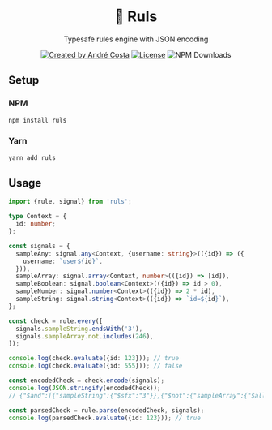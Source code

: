 <h1 align="center">📏 Ruls</h1>
<p align="center">Typesafe rules engine with JSON encoding</p>
<p align="center">
<a href="https://instagram.com/decs" rel="nofollow"><img src="https://img.shields.io/badge/created%20by-@decs-069.svg" alt="Created by André Costa"></a>
<a href="https://opensource.org/licenses/MIT" rel="nofollow"><img src="https://img.shields.io/github/license/decs/ruls" alt="License"></a>
<a hre
'f="https://www.npmjs.com/package/ruls" rel="nofollow"><img src="https://img.shields.io/npm/dw/ruls.svg" alt="NPM Downloads"></a>
</p>

## Setup

### NPM

```sh
npm install ruls
```

### Yarn

```sh
yarn add ruls
```

## Usage

```ts
import {rule, signal} from 'ruls';

type Context = {
  id: number;
};

const signals = {
  sampleAny: signal.any<Context, {username: string}>(({id}) => ({
    username: `user${id}`,
  })),
  sampleArray: signal.array<Context, number>(({id}) => [id]),
  sampleBoolean: signal.boolean<Context>(({id}) => id > 0),
  sampleNumber: signal.number<Context>(({id}) => 2 * id),
  sampleString: signal.string<Context>(({id}) => `id=${id}`),
};

const check = rule.every([
  signals.sampleString.endsWith('3'),
  signals.sampleArray.not.includes(246),
]);

console.log(check.evaluate({id: 123})); // true
console.log(check.evaluate({id: 555})); // false

const encodedCheck = check.encode(signals);
console.log(JSON.stringify(encodedCheck));
// {"$and":[{"sampleString":{"$sfx":"3"}},{"$not":{"sampleArray":{"$all":[246]}}}]}

const parsedCheck = rule.parse(encodedCheck, signals);
console.log(parsedCheck.evaluate({id: 123})); // true
```
